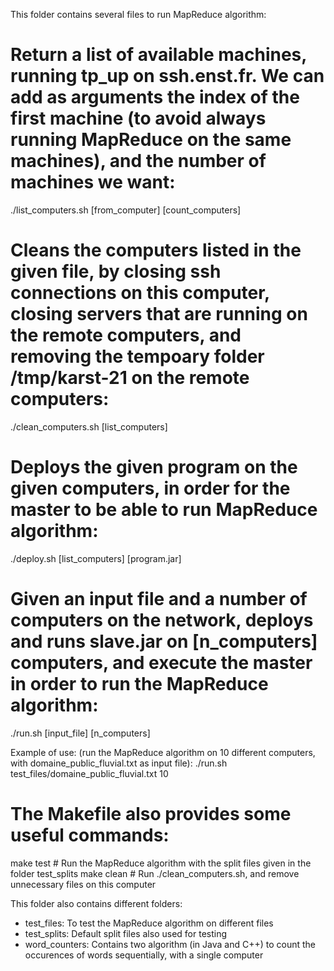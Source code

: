 This folder contains several files to run MapReduce algorithm:

# Return a list of available machines, running tp_up on ssh.enst.fr. We can add as arguments the index of the first machine (to avoid always running MapReduce on the same machines), and the number of machines we want:
./list_computers.sh [from_computer] [count_computers]

# Cleans the computers listed in the given file, by closing ssh connections on this computer, closing servers that are running on the remote computers, and removing the tempoary folder /tmp/karst-21 on the remote computers:
./clean_computers.sh [list_computers]

# Deploys the given program on the given computers, in order for the master to be able to run MapReduce algorithm:
./deploy.sh [list_computers] [program.jar]

# Given an input file and a number of computers on the network, deploys and runs slave.jar on [n_computers] computers, and execute the master in order to run the MapReduce algorithm:
./run.sh [input_file] [n_computers]

Example of use: (run the MapReduce algorithm on 10 different computers, with domaine_public_fluvial.txt as input file):
./run.sh test_files/domaine_public_fluvial.txt 10

# The Makefile also provides some useful commands:

make test       # Run the MapReduce algorithm with the split files given in the folder test_splits
make clean      # Run ./clean_computers.sh, and remove unnecessary files on this computer

This folder also contains different folders:
- test_files: To test the MapReduce algorithm on different files
- test_splits:  Default split files also used for testing
- word_counters: Contains two algorithm (in Java and C++) to count the occurences of words sequentially, with a single computer
